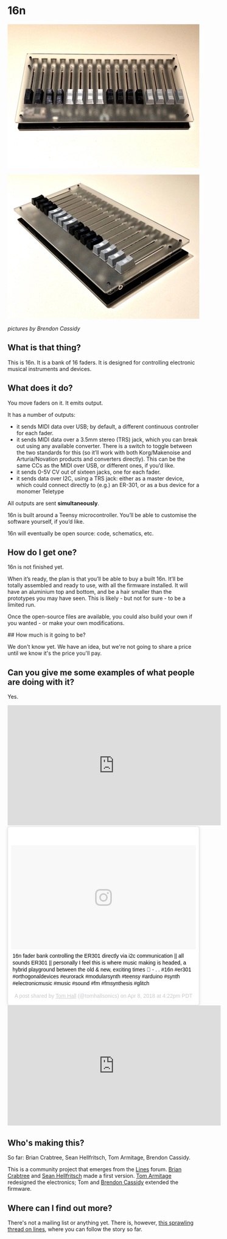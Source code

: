 # 16n

![](./images/16n1.jpg)

![](./images/16n2.jpg)

_pictures by Brendon Cassidy_

## What is that thing?

This is 16n. It is a bank of 16 faders. It is designed for controlling electronic musical instruments and devices.

## What does it do?

You move faders on it. It emits output. 

It has a number of outputs:
* it sends MIDI data over USB; by default, a different continuous controller for each fader.
* it sends MIDI data over a 3.5mm stereo (TRS) jack, which you can break out using  any available converter. There is a switch to toggle between the two standards for this (so it’ll work with both Korg/Makenoise and Arturia/Novation products and converters directly). This can be the same CCs as the MIDI over USB, or different ones, if you’d like.
* it sends 0-5V CV out of sixteen jacks, one for each fader.
* it sends data over I2C, using a TRS jack: either as a master device, which could connect directly to (e.g.) an ER-301, or as a bus device for a monomer Teletype

All outputs are sent **simultaneously**.

16n is built around a Teensy microcontroller. You’ll be able to customise the software yourself, if you’d like.

16n will eventually be open source: code, schematics, etc.

## How do I get one?

16n is not finished yet.

When it’s ready, the plan is that you’ll be able to buy a built 16n. It’ll be totally assembled and ready to use, with all the firmware installed. It will have an aluminium top and bottom, and be a hair smaller than the prototypes you may have seen. This is likely - but not for sure - to be a limited run.

Once the open-source files are available, you could also build your own if you wanted - or make your own modifications.

## How much is it going to be?

We don't know yet. We have an idea, but we're not going to share a price until we know it's the price you'll pay.

## Can you give me some examples of what people are doing with it?

Yes.

<iframe width="560" height="315" src="https://www.youtube.com/embed/gEjbc87Cu9c" frameborder="0" allow="autoplay; encrypted-media" allowfullscreen></iframe>

<blockquote class="instagram-media" data-instgrm-captioned data-instgrm-permalink="https://www.instagram.com/p/BhU-AfnAmHB/" data-instgrm-version="8" style=" background:#FFF; border:0; border-radius:3px; box-shadow:0 0 1px 0 rgba(0,0,0,0.5),0 1px 10px 0 rgba(0,0,0,0.15); margin: 1px; max-width:658px; padding:0; width:99.375%; width:-webkit-calc(100% - 2px); width:calc(100% - 2px);"><div style="padding:8px;"> <div style=" background:#F8F8F8; line-height:0; margin-top:40px; padding:28.10185185185185% 0; text-align:center; width:100%;"> <div style=" background:url(data:image/png;base64,iVBORw0KGgoAAAANSUhEUgAAACwAAAAsCAMAAAApWqozAAAABGdBTUEAALGPC/xhBQAAAAFzUkdCAK7OHOkAAAAMUExURczMzPf399fX1+bm5mzY9AMAAADiSURBVDjLvZXbEsMgCES5/P8/t9FuRVCRmU73JWlzosgSIIZURCjo/ad+EQJJB4Hv8BFt+IDpQoCx1wjOSBFhh2XssxEIYn3ulI/6MNReE07UIWJEv8UEOWDS88LY97kqyTliJKKtuYBbruAyVh5wOHiXmpi5we58Ek028czwyuQdLKPG1Bkb4NnM+VeAnfHqn1k4+GPT6uGQcvu2h2OVuIf/gWUFyy8OWEpdyZSa3aVCqpVoVvzZZ2VTnn2wU8qzVjDDetO90GSy9mVLqtgYSy231MxrY6I2gGqjrTY0L8fxCxfCBbhWrsYYAAAAAElFTkSuQmCC); display:block; height:44px; margin:0 auto -44px; position:relative; top:-22px; width:44px;"></div></div> <p style=" margin:8px 0 0 0; padding:0 4px;"> <a href="https://www.instagram.com/p/BhU-AfnAmHB/" style=" color:#000; font-family:Arial,sans-serif; font-size:14px; font-style:normal; font-weight:normal; line-height:17px; text-decoration:none; word-wrap:break-word;" target="_blank">16n fader bank controlling the ER301 directly via i2c communication || all sounds ER301 || personally I feel this is where music making is headed, a hybrid playground between the old &amp; new, exciting times 🙌 - . . #16n #er301 #orthogonaldevices #eurorack #modularsynth #teensy #arduino #synth #electronicmusic #music #sound #fm #fmsynthesis #glitch</a></p> <p style=" color:#c9c8cd; font-family:Arial,sans-serif; font-size:14px; line-height:17px; margin-bottom:0; margin-top:8px; overflow:hidden; padding:8px 0 7px; text-align:center; text-overflow:ellipsis; white-space:nowrap;">A post shared by <a href="https://www.instagram.com/tomhallsonics/" style=" color:#c9c8cd; font-family:Arial,sans-serif; font-size:14px; font-style:normal; font-weight:normal; line-height:17px;" target="_blank"> Tom Hall</a> (@tomhallsonics) on <time style=" font-family:Arial,sans-serif; font-size:14px; line-height:17px;" datetime="2018-04-08T23:22:44+00:00">Apr 8, 2018 at 4:22pm PDT</time></p></div></blockquote> <script async defer src="//www.instagram.com/embed.js"></script>

<iframe width="560" height="315" src="https://www.youtube.com/embed/gaxW51dK7Dk?rel=0" frameborder="0" allow="autoplay; encrypted-media" allowfullscreen></iframe>

## Who's making this?

So far: Brian Crabtree, Sean Hellfritsch, Tom Armitage, Brendon Cassidy.

This is a community project that emerges from the [Lines](https://llllllll.co) forum. [Brian Crabtree](brian) and [Sean Hellfritsch](sean) made a first version. [Tom Armitage](tom) redesigned the electronics; Tom and [Brendon Cassidy](bpc) extended the firmware.

## Where can I find out more?

There's not a mailing list or anything yet. There is, however, [this sprawling thread on lines](sprawl), where you can follow the story so far.

[brian]: https://nnnnnnnn.co/
[sean]: http://coolmaritime.org/
[tom]: https://tomarmitage.com
[brendon]: http://bpcmusic.com
[sprawl]: https://llllllll.co/t/interest-check-faderbank-run/9920

